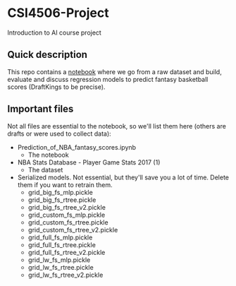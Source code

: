 # CSI4506-Project
Introduction to AI course project

## Quick description

This repo contains a [notebook](Prediction_of_NBA_fantasy_scores.ipynb) where we go from a raw dataset and build, evaluate and discuss regression models to predict fantasy basketball scores (DraftKings to be precise).  

## Important files

Not all files are essential to the notebook, so we'll list them here (others are drafts or were used to collect data):
- Prediction_of_NBA_fantasy_scores.ipynb
  - The notebook
- NBA Stats Database - Player Game Stats 2017 (1) 
  - The dataset
- Serialized models. Not essential, but they'll save you a lot of time. Delete them if you want to retrain them.
  - grid_big_fs_mlp.pickle
  - grid_big_fs_rtree.pickle
  - grid_big_fs_rtree_v2.pickle
  - grid_custom_fs_mlp.pickle
  - grid_custom_fs_rtree.pickle
  - grid_custom_fs_rtree_v2.pickle
  - grid_full_fs_mlp.pickle
  - grid_full_fs_rtree.pickle
  - grid_full_fs_rtree_v2.pickle
  - grid_lw_fs_mlp.pickle
  - grid_lw_fs_rtree.pickle
  - grid_lw_fs_rtree_v2.pickle
